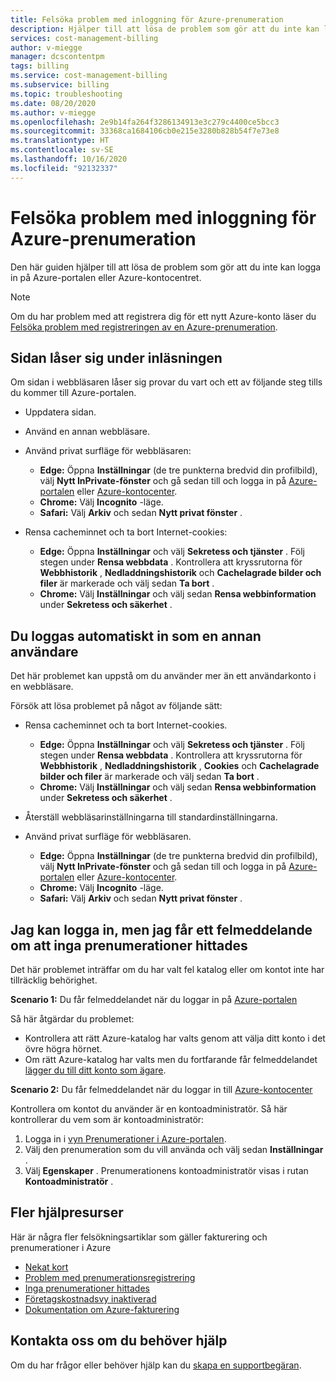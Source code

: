 ```yaml
---
title: Felsöka problem med inloggning för Azure-prenumeration
description: Hjälper till att lösa de problem som gör att du inte kan logga in på Azure-portalen eller Azure-kontocentret.
services: cost-management-billing
author: v-miegge
manager: dcscontentpm
tags: billing
ms.service: cost-management-billing
ms.subservice: billing
ms.topic: troubleshooting
ms.date: 08/20/2020
ms.author: v-miegge
ms.openlocfilehash: 2e9b14fa264f3286134913e3c279c4400ce5bcc3
ms.sourcegitcommit: 33368ca1684106cb0e215e3280b828b54f7e73e8
ms.translationtype: HT
ms.contentlocale: sv-SE
ms.lasthandoff: 10/16/2020
ms.locfileid: "92132337"
---
```

# <a name="troubleshoot-azure-subscription-sign-in-issues"></a>Felsöka problem med inloggning för Azure-prenumeration

Den här guiden hjälper till att lösa de problem som gör att du inte kan logga in på Azure-portalen eller Azure-kontocentret.

> [!NOTE]
> Om du har problem med att registrera dig för ett nytt Azure-konto läser du [Felsöka problem med registreringen av en Azure-prenumeration](./troubleshoot-azure-sign-up.md).

## <a name="page-hangs-in-the-loading-status"></a>Sidan låser sig under inläsningen

Om sidan i webbläsaren låser sig provar du vart och ett av följande steg tills du kommer till Azure-portalen.

- Uppdatera sidan.
- Använd en annan webbläsare.
- Använd privat surfläge för webbläsaren:

   - **Edge:** Öppna **Inställningar** (de tre punkterna bredvid din profilbild), välj **Nytt InPrivate-fönster** och gå sedan till och logga in på [Azure-portalen](https://portal.azure.com/) eller [Azure-kontocenter](https://account.azure.com/Subscriptions). 
   - **Chrome:** Välj **Incognito** -läge.
   - **Safari:** Välj **Arkiv** och sedan **Nytt privat fönster** .

- Rensa cacheminnet och ta bort Internet-cookies:

   - **Edge:** Öppna **Inställningar** och välj **Sekretess och tjänster** . Följ stegen under **Rensa webbdata** . Kontrollera att kryssrutorna för **Webbhistorik** , **Nedladdningshistorik** och **Cachelagrade bilder och filer** är markerade och välj sedan **Ta bort** .
   - **Chrome:** Välj **Inställningar** och välj sedan **Rensa webbinformation** under **Sekretess och säkerhet** .

## <a name="you-are-automatically-signed-in-as-a-different-user"></a>Du loggas automatiskt in som en annan användare

Det här problemet kan uppstå om du använder mer än ett användarkonto i en webbläsare.

Försök att lösa problemet på något av följande sätt:

- Rensa cacheminnet och ta bort Internet-cookies.

   - **Edge:** Öppna **Inställningar** och välj **Sekretess och tjänster** . Följ stegen under **Rensa webbdata** . Kontrollera att kryssrutorna för **Webbhistorik** , **Nedladdningshistorik** , **Cookies** och **Cachelagrade bilder och filer** är markerade och välj sedan **Ta bort** .
   - **Chrome:** Välj **Inställningar** och välj sedan **Rensa webbinformation** under **Sekretess och säkerhet** .
- Återställ webbläsarinställningarna till standardinställningarna.
- Använd privat surfläge för webbläsaren. 
   - **Edge:** Öppna **Inställningar** (de tre punkterna bredvid din profilbild), välj **Nytt InPrivate-fönster** och gå sedan till och logga in på [Azure-portalen](https://portal.azure.com/) eller [Azure-kontocenter](https://account.azure.com/Subscriptions). 
   - **Chrome:** Välj **Incognito** -läge.
   - **Safari:** Välj **Arkiv** och sedan **Nytt privat fönster** .

## <a name="i-can-sign-in-but-i-see-the-error-no-subscriptions-found"></a>Jag kan logga in, men jag får ett felmeddelande om att inga prenumerationer hittades

Det här problemet inträffar om du har valt fel katalog eller om kontot inte har tillräcklig behörighet.

**Scenario 1:** Du får felmeddelandet när du loggar in på [Azure-portalen](https://portal.azure.com/)

Så här åtgärdar du problemet:

- Kontrollera att rätt Azure-katalog har valts genom att välja ditt konto i det övre högra hörnet.
- Om rätt Azure-katalog har valts men du fortfarande får felmeddelandet [lägger du till ditt konto som ägare](./add-change-subscription-administrator.md).

**Scenario 2:** Du får felmeddelandet när du loggar in till [Azure-kontocenter](https://account.windowsazure.com/Subscriptions)

Kontrollera om kontot du använder är en kontoadministratör. Så här kontrollerar du vem som är kontoadministratör:

1.  Logga in i [vyn Prenumerationer i Azure-portalen](https://portal.azure.com/#blade/Microsoft_Azure_Billing/SubscriptionsBlade).
1.  Välj den prenumeration som du vill använda och välj sedan **Inställningar** .
1.  Välj **Egenskaper** . Prenumerationens kontoadministratör visas i rutan **Kontoadministratör** .

## <a name="additional-help-resources"></a>Fler hjälpresurser

Här är några fler felsökningsartiklar som gäller fakturering och prenumerationer i Azure

- [Nekat kort](./troubleshoot-declined-card.md)
- [Problem med prenumerationsregistrering](./troubleshoot-azure-sign-up.md)
- [Inga prenumerationer hittades](./no-subscriptions-found.md)
- [Företagskostnadsvy inaktiverad](./enterprise-mgmt-grp-troubleshoot-cost-view.md)
- [Dokumentation om Azure-fakturering](../index.yml)

## <a name="contact-us-for-help"></a>Kontakta oss om du behöver hjälp

Om du har frågor eller behöver hjälp kan du [skapa en supportbegäran](https://ms.portal.azure.com/#blade/Microsoft_Azure_Support/HelpAndSupportBlade/newsupportrequest).
